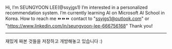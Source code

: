 Hi, I’m SEUNGYOON LEE(@ssyjgs1)
I’m interested in a personalized recommendation system.
I’m currently learning AI on Microsoft AI School in Korea.
How to reach me ⏩⏩⏩ contact to "ssyjgs1@outlook.com" or "https://www.linkedin.com/in/seungyoon-lee-666756168"
Thank you!

-------------------------------------------------------------------------------------------------------------------------------------------------------------------------

재밌게 짜본 것들을 저장하고 개방해놓고 있습니다 :)
